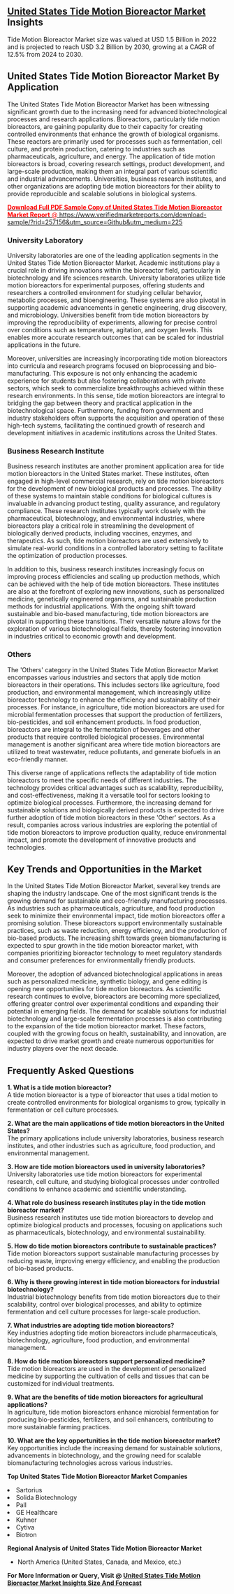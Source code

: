 <h2><a href="https://www.verifiedmarketreports.com/download-sample/?rid=257156&amp;utm_source=Github&amp;utm_medium=225" target="_blank">United States Tide Motion Bioreactor Market</a> Insights</h2><p>Tide Motion Bioreactor Market size was valued at USD 1.5 Billion in 2022 and is projected to reach USD 3.2 Billion by 2030, growing at a CAGR of 12.5% from 2024 to 2030.</p><p><div> <h2>United States Tide Motion Bioreactor Market By Application</h2> <p>The United States Tide Motion Bioreactor Market has been witnessing significant growth due to the increasing need for advanced biotechnological processes and research applications. Bioreactors, particularly tide motion bioreactors, are gaining popularity due to their capacity for creating controlled environments that enhance the growth of biological organisms. These reactors are primarily used for processes such as fermentation, cell culture, and protein production, catering to industries such as pharmaceuticals, agriculture, and energy. The application of tide motion bioreactors is broad, covering research settings, product development, and large-scale production, making them an integral part of various scientific and industrial advancements. Universities, business research institutes, and other organizations are adopting tide motion bioreactors for their ability to provide reproducible and scalable solutions in biological systems. <a href="#"><p><span class=""><span style="color: #ff0000;"><strong>Download Full PDF Sample Copy of United States Tide Motion Bioreactor Market Report</strong> @ </span><a href="https://www.verifiedmarketreports.com/download-sample/?rid=257156&amp;utm_source=Github&amp;utm_medium=225" target="_blank">https://www.verifiedmarketreports.com/download-sample/?rid=257156&amp;utm_source=Github&amp;utm_medium=225</a></span></p></a></p> <h3>University Laboratory</h3> <p>University laboratories are one of the leading application segments in the United States Tide Motion Bioreactor Market. Academic institutions play a crucial role in driving innovations within the bioreactor field, particularly in biotechnology and life sciences research. University laboratories utilize tide motion bioreactors for experimental purposes, offering students and researchers a controlled environment for studying cellular behavior, metabolic processes, and bioengineering. These systems are also pivotal in supporting academic advancements in genetic engineering, drug discovery, and microbiology. Universities benefit from tide motion bioreactors by improving the reproducibility of experiments, allowing for precise control over conditions such as temperature, agitation, and oxygen levels. This enables more accurate research outcomes that can be scaled for industrial applications in the future.</p> <p>Moreover, universities are increasingly incorporating tide motion bioreactors into curricula and research programs focused on bioprocessing and bio-manufacturing. This exposure is not only enhancing the academic experience for students but also fostering collaborations with private sectors, which seek to commercialize breakthroughs achieved within these research environments. In this sense, tide motion bioreactors are integral to bridging the gap between theory and practical application in the biotechnological space. Furthermore, funding from government and industry stakeholders often supports the acquisition and operation of these high-tech systems, facilitating the continued growth of research and development initiatives in academic institutions across the United States.</p> <h3>Business Research Institute</h3> <p>Business research institutes are another prominent application area for tide motion bioreactors in the United States market. These institutes, often engaged in high-level commercial research, rely on tide motion bioreactors for the development of new biological products and processes. The ability of these systems to maintain stable conditions for biological cultures is invaluable in advancing product testing, quality assurance, and regulatory compliance. These research institutes typically work closely with the pharmaceutical, biotechnology, and environmental industries, where bioreactors play a critical role in streamlining the development of biologically derived products, including vaccines, enzymes, and therapeutics. As such, tide motion bioreactors are used extensively to simulate real-world conditions in a controlled laboratory setting to facilitate the optimization of production processes.</p> <p>In addition to this, business research institutes increasingly focus on improving process efficiencies and scaling up production methods, which can be achieved with the help of tide motion bioreactors. These institutes are also at the forefront of exploring new innovations, such as personalized medicine, genetically engineered organisms, and sustainable production methods for industrial applications. With the ongoing shift toward sustainable and bio-based manufacturing, tide motion bioreactors are pivotal in supporting these transitions. Their versatile nature allows for the exploration of various biotechnological fields, thereby fostering innovation in industries critical to economic growth and development.</p> <h3>Others</h3> <p>The 'Others' category in the United States Tide Motion Bioreactor Market encompasses various industries and sectors that apply tide motion bioreactors in their operations. This includes sectors like agriculture, food production, and environmental management, which increasingly utilize bioreactor technology to enhance the efficiency and sustainability of their processes. For instance, in agriculture, tide motion bioreactors are used for microbial fermentation processes that support the production of fertilizers, bio-pesticides, and soil enhancement products. In food production, bioreactors are integral to the fermentation of beverages and other products that require controlled biological processes. Environmental management is another significant area where tide motion bioreactors are utilized to treat wastewater, reduce pollutants, and generate biofuels in an eco-friendly manner.</p> <p>This diverse range of applications reflects the adaptability of tide motion bioreactors to meet the specific needs of different industries. The technology provides critical advantages such as scalability, reproducibility, and cost-effectiveness, making it a versatile tool for sectors looking to optimize biological processes. Furthermore, the increasing demand for sustainable solutions and biologically derived products is expected to drive further adoption of tide motion bioreactors in these 'Other' sectors. As a result, companies across various industries are exploring the potential of tide motion bioreactors to improve production quality, reduce environmental impact, and promote the development of innovative products and technologies.</p> <h2>Key Trends and Opportunities in the Market</h2> <p>In the United States Tide Motion Bioreactor Market, several key trends are shaping the industry landscape. One of the most significant trends is the growing demand for sustainable and eco-friendly manufacturing processes. As industries such as pharmaceuticals, agriculture, and food production seek to minimize their environmental impact, tide motion bioreactors offer a promising solution. These bioreactors support environmentally sustainable practices, such as waste reduction, energy efficiency, and the production of bio-based products. The increasing shift towards green biomanufacturing is expected to spur growth in the tide motion bioreactor market, with companies prioritizing bioreactor technology to meet regulatory standards and consumer preferences for environmentally friendly products.</p> <p>Moreover, the adoption of advanced biotechnological applications in areas such as personalized medicine, synthetic biology, and gene editing is opening new opportunities for tide motion bioreactors. As scientific research continues to evolve, bioreactors are becoming more specialized, offering greater control over experimental conditions and expanding their potential in emerging fields. The demand for scalable solutions for industrial biotechnology and large-scale fermentation processes is also contributing to the expansion of the tide motion bioreactor market. These factors, coupled with the growing focus on health, sustainability, and innovation, are expected to drive market growth and create numerous opportunities for industry players over the next decade.</p> <h2>Frequently Asked Questions</h2> <p><strong>1. What is a tide motion bioreactor?</strong><br> A tide motion bioreactor is a type of bioreactor that uses a tidal motion to create controlled environments for biological organisms to grow, typically in fermentation or cell culture processes.</p> <p><strong>2. What are the main applications of tide motion bioreactors in the United States?</strong><br> The primary applications include university laboratories, business research institutes, and other industries such as agriculture, food production, and environmental management.</p> <p><strong>3. How are tide motion bioreactors used in university laboratories?</strong><br> University laboratories use tide motion bioreactors for experimental research, cell culture, and studying biological processes under controlled conditions to enhance academic and scientific understanding.</p> <p><strong>4. What role do business research institutes play in the tide motion bioreactor market?</strong><br> Business research institutes use tide motion bioreactors to develop and optimize biological products and processes, focusing on applications such as pharmaceuticals, biotechnology, and environmental sustainability.</p> <p><strong>5. How do tide motion bioreactors contribute to sustainable practices?</strong><br> Tide motion bioreactors support sustainable manufacturing processes by reducing waste, improving energy efficiency, and enabling the production of bio-based products.</p> <p><strong>6. Why is there growing interest in tide motion bioreactors for industrial biotechnology?</strong><br> Industrial biotechnology benefits from tide motion bioreactors due to their scalability, control over biological processes, and ability to optimize fermentation and cell culture processes for large-scale production.</p> <p><strong>7. What industries are adopting tide motion bioreactors?</strong><br> Key industries adopting tide motion bioreactors include pharmaceuticals, biotechnology, agriculture, food production, and environmental management.</p> <p><strong>8. How do tide motion bioreactors support personalized medicine?</strong><br> Tide motion bioreactors are used in the development of personalized medicine by supporting the cultivation of cells and tissues that can be customized for individual treatments.</p> <p><strong>9. What are the benefits of tide motion bioreactors for agricultural applications?</strong><br> In agriculture, tide motion bioreactors enhance microbial fermentation for producing bio-pesticides, fertilizers, and soil enhancers, contributing to more sustainable farming practices.</p> <p><strong>10. What are the key opportunities in the tide motion bioreactor market?</strong><br> Key opportunities include the increasing demand for sustainable solutions, advancements in biotechnology, and the growing need for scalable biomanufacturing technologies across various industries.</p> </div></p><p><strong>Top United States Tide Motion Bioreactor Market Companies</strong></p><div data-test-id=""><p><li>Sartorius</li><li> Solida Biotechnology</li><li> Pall</li><li> GE Healthcare</li><li> Kuhner</li><li> Cytiva</li><li> Biotron</li></p><div><strong>Regional Analysis of&nbsp;United States Tide Motion Bioreactor Market</strong></div><ul><li dir="ltr"><p dir="ltr">North America&nbsp;(United States, Canada, and Mexico, etc.)</p></li></ul><p><strong>For More Information or Query, Visit @&nbsp;</strong><strong><a href="https://www.verifiedmarketreports.com/product/tide-motion-bioreactor-market/?utm_source=Github&amp;utm_medium=225" target="_blank">United States Tide Motion Bioreactor Market Insights Size And Forecast</a></strong></p></div>
